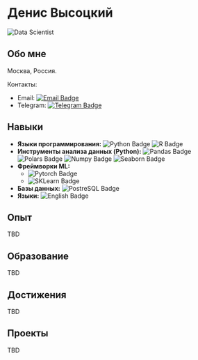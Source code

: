 # Денис Высоцкий

<img src="https://img.shields.io/badge/Data%20Scientist-F4D35E" alt="Data Scientist">

## Обо мне

Москва, Россия.

Контакты:

* Email: <a href="mailto:dennis.vysotsky@yandex.ru"><img alt="Email Badge" src="https://img.shields.io/badge/michlea%40yandex.ru-083D77?style=flat&logo=maildotru&logoColor=EBEBD3"></a>
* Telegram: <a href="https://t.me/denis_informal"><img alt="Telegram Badge" src="https://img.shields.io/badge/denis_informal-083D77?style=flat&logo=telegram&logoColor=EBEBD3&color=083D77"></a> 

## Навыки

* **Языки программирования:** <img alt="Python Badge" src="https://img.shields.io/badge/Python-EBEBD3?style=flat&logo=python&logoColor=white&labelColor=EE964B"> <img alt="R Badge" src="https://img.shields.io/badge/R-EBEBD3?style=flat&logo=r&logoColor=white&labelColor=EE964B">
* **Инструменты анализа данных (Python):** <img alt="Pandas Badge" src="https://img.shields.io/badge/Pandas-EBEBD3?style=flat&logo=pandas&logoColor=white&labelColor=F95738"> <img alt="Polars Badge" src="https://img.shields.io/badge/Polars-EBEBD3?style=flat&logo=polars&logoColor=white&labelColor=F95738"> <img alt="Numpy Badge" src="https://img.shields.io/badge/Numpy-EBEBD3?style=flat&logo=numpy&logoColor=white&labelColor=F95738"> <img alt="Seaborn Badge" src="https://img.shields.io/badge/Seaborn-EBEBD3?style=flat&logo=python&logoColor=white&labelColor=F95738">
* **Фреймворки ML:**
    * <img alt="Pytorch Badge" src="https://img.shields.io/badge/Pytorch-EBEBD3?style=flat&logo=pytorch&logoColor=white&labelColor=0C4F97">
    * <img alt="SKLearn Badge" src="https://img.shields.io/badge/SKLearn-EBEBD3?style=flat&logo=scikitlearn&logoColor=white&labelColor=0C4F97">
* **Базы данных:** <img alt="PostreSQL Badge" src="https://img.shields.io/badge/PostreSQL-EBEBD3?style=flat&logo=postgresql&logoColor=black&labelColor=F4D35E">
* **Языки:** <img alt="English Badge" src="https://img.shields.io/badge/English-Upper--Intermidiate-EBEBD3?style=flat&logoColor=white&labelColor=4285F4">

## Опыт

TBD

## Образование

TBD

## Достижения

TBD

## Проекты

TBD